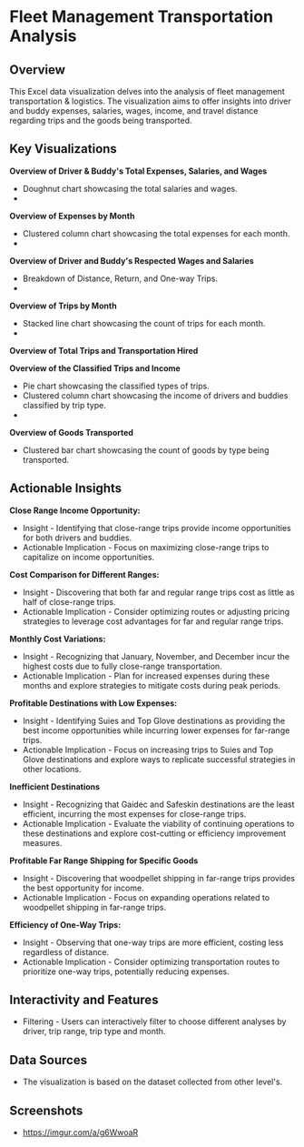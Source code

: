# Fleet Management Transportation Analysis

## Overview

This Excel data visualization delves into the analysis of fleet management transportation & logistics. The visualization aims to offer insights into driver and buddy expenses, salaries, wages, income, and travel distance regarding trips and the goods being transported.

## Key Visualizations

**Overview of Driver & Buddy's Total Expenses, Salaries, and Wages**

 - Doughnut chart showcasing the total salaries and wages.
 - 

**Overview of Expenses by Month**

 - Clustered column chart showcasing the total expenses for each month.
 - 

**Overview of Driver and Buddy's Respected Wages and Salaries**

 - Breakdown of Distance, Return, and One-way Trips.
 - 

**Overview of Trips by Month**

 - Stacked line chart showcasing the count of trips for each month.
 - 

**Overview of Total Trips and Transportation Hired**


**Overview of the Classified Trips and Income**

 - Pie chart showcasing the classified types of trips.
 - Clustered column chart showcasing the income of drivers and buddies classified by trip type.
 - 

**Overview of Goods Transported**

 - Clustered bar chart showcasing the count of goods by type being transported.

## Actionable Insights

**Close Range Income Opportunity:**

 - Insight - Identifying that close-range trips provide income opportunities for both drivers and buddies.
 - Actionable Implication - Focus on maximizing close-range trips to capitalize on income opportunities.

**Cost Comparison for Different Ranges:**

 - Insight - Discovering that both far and regular range trips cost as little as half of close-range trips.
 - Actionable Implication - Consider optimizing routes or adjusting pricing strategies to leverage cost advantages for far and regular range trips.

**Monthly Cost Variations:**

 - Insight - Recognizing that January, November, and December incur the highest costs due to fully close-range transportation.
 - Actionable Implication - Plan for increased expenses during these months and explore strategies to mitigate costs during peak periods.

**Profitable Destinations with Low Expenses:**

 - Insight - Identifying Suies and Top Glove destinations as providing the best income opportunities while incurring lower expenses for far-range trips.
 - Actionable Implication - Focus on increasing trips to Suies and Top Glove destinations and explore ways to replicate successful strategies in other locations.

**Inefficient Destinations**

 - Insight - Recognizing that Gaidec and Safeskin destinations are the least efficient, incurring the most expenses for close-range trips.
 - Actionable Implication - Evaluate the viability of continuing operations to these destinations and explore cost-cutting or efficiency improvement measures.

**Profitable Far Range Shipping for Specific Goods**

 - Insight - Discovering that woodpellet shipping in far-range trips provides the best opportunity for income.
 - Actionable Implication - Focus on expanding operations related to woodpellet shipping in far-range trips.

**Efficiency of One-Way Trips:**

 - Insight - Observing that one-way trips are more efficient, costing less regardless of distance.
 - Actionable Implication - Consider optimizing transportation routes to prioritize one-way trips, potentially reducing expenses.

## Interactivity and Features

 - Filtering - Users can interactively filter to choose different analyses by driver, trip range, trip type and month.


## Data Sources

 - The visualization is based on the dataset collected from other level's.

## Screenshots

 - https://imgur.com/a/g6WwoaR



